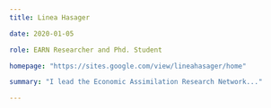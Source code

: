 ```yaml
---
title: Linea Hasager

date: 2020-01-05

role: EARN Researcher and Phd. Student

homepage: "https://sites.google.com/view/lineahasager/home"

summary: "I lead the Economic Assimilation Research Network..."

---
```


